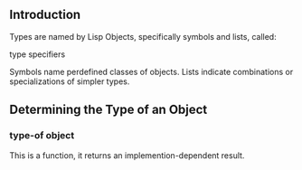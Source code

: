 
## Introduction

Types are named by Lisp Objects, specifically symbols and lists, called:

type specifiers

Symbols name perdefined classes of objects.
Lists indicate combinations or specializations of simpler types.


## Determining the Type of an Object

### type-of object

This is a function, it returns an implemention-dependent result.


